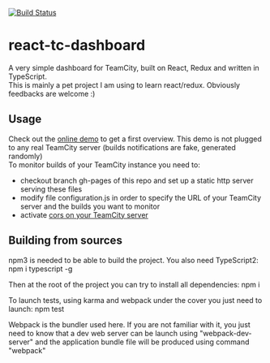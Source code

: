 [![Build Status](https://travis-ci.org/alexvictoor/react-tc-dashboard.svg?branch=master)](https://travis-ci.org/alexvictoor/react-tc-dashboard)

# react-tc-dashboard
A very simple dashboard for TeamCity, built on React, Redux and written in TypeScript.  
This is mainly a pet project I am using to learn react/redux. Obviously feedbacks are welcome :)

## Usage
Check out the [online demo](https://alexvictoor.github.io/react-tc-dashboard) to get a first overview.
This demo is not plugged to any real TeamCity server (builds notifications are fake, generated randomly)    
To monitor builds of your TeamCity instance you need to:
- checkout branch gh-pages of this repo and set up a static http server serving these files
- modify file configuration.js in order to specify the URL of your TeamCity server and the builds you want to monitor
- activate [cors on your TeamCity server](https://confluence.jetbrains.com/display/TW/REST+API#RESTAPI-CORSSupport)

## Building from sources
npm3 is needed to be able to build the project.
You also need TypeScript2:
  npm i typescript -g

Then at the root of the project you can try to install all dependencies:
  npm i

To launch tests, using karma and webpack under the cover you just need to launch:
  npm test

Webpack is the bundler used here. If you are not familiar with it, you just need to know that a dev web server can 
be launch using "webpack-dev-server" and the application bundle file will be produced using command "webpack" 

